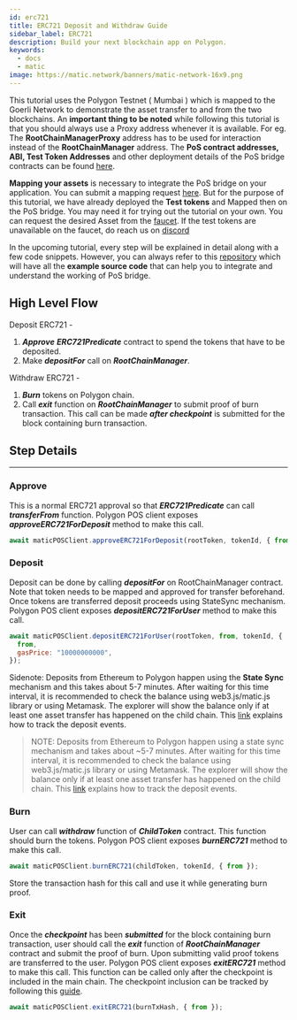 ```yaml
---
id: erc721
title: ERC721 Deposit and Withdraw Guide
sidebar_label: ERC721
description: Build your next blockchain app on Polygon.
keywords:
  - docs
  - matic
image: https://matic.network/banners/matic-network-16x9.png
---
```


This tutorial uses the Polygon Testnet ( Mumbai ) which is mapped to the Goerli Network to demonstrate the asset transfer to and from the two blockchains. An **important thing to be noted** while following this tutorial is that you should always use a Proxy address whenever it is available. For eg. The **RootChainManagerProxy** address has to be used for interaction instead of the **RootChainManager** address. The **PoS contract addresses, ABI, Test Token Addresses** and other deployment details of the PoS bridge contracts can be found [here](/docs/develop/ethereum-polygon/pos/deployment).

**Mapping your assets** is necessary to integrate the PoS bridge on your application. You can submit a mapping request [here](/docs/develop/ethereum-polygon/submit-mapping-request). But for the purpose of this tutorial, we have already deployed the **Test tokens** and Mapped then on the PoS bridge. You may need it for trying out the tutorial on your own. You can request the desired Asset from the [faucet](https://faucet.matic.network/). If the test tokens are unavailable on the faucet, do reach us on [discord](https://discord.gg/er6QVj)

In the upcoming tutorial, every step will be explained in detail along with a few code snippets. However, you can always refer to this [repository](https://github.com/maticnetwork/matic.js/tree/v2.0.2/examples/POS-client) which will have all the **example source code** that can help you to integrate and understand the working of PoS bridge.

## High Level Flow

Deposit ERC721 -

1. **_Approve_** **_ERC721Predicate_** contract to spend the tokens that have to be deposited.
2. Make **_depositFor_** call on **_RootChainManager_**.

Withdraw ERC721 -

1. **_Burn_** tokens on Polygon chain.
2. Call **_exit_** function on **_RootChainManager_** to submit proof of burn transaction. This call can be made **_after checkpoint_** is submitted for the block containing burn transaction.

## Step Details

---

### Approve

This is a normal ERC721 approval so that **_ERC721Predicate_** can call **_transferFrom_** function. Polygon POS client exposes **_approveERC721ForDeposit_** method to make this call.

```jsx
await maticPOSClient.approveERC721ForDeposit(rootToken, tokenId, { from });
```

### Deposit

Deposit can be done by calling **_depositFor_** on RootChainManager contract. Note that token needs to be mapped and approved for transfer beforehand. Once tokens are transferred deposit proceeds using StateSync mechanism. Polygon POS client exposes **_depositERC721ForUser_** method to make this call.

```jsx
await maticPOSClient.depositERC721ForUser(rootToken, from, tokenId, {
  from,
  gasPrice: "10000000000",
});
```

Sidenote: Deposits from Ethereum to Polygon happen using the **State Sync** mechanism and this takes about 5-7 minutes. After waiting for this time interval, it is recommended to check the balance using web3.js/matic.js library or using Metamask. The explorer will show the balance only if at least one asset transfer has happened on the child chain. This [link](https://docs.matic.network/docs/develop/ethereum-polygon/pos/deposit-withdraw-event-pos/) explains how to track the deposit events.

> NOTE: Deposits from Ethereum to Polygon happen using a state sync mechanism and takes about ~5-7 minutes. After waiting for this time interval, it is recommended to check the balance using web3.js/matic.js library or using Metamask. The explorer will show the balance only if at least one asset transfer has happened on the child chain. This [link](/docs/develop/ethereum-polygon/pos/deposit-withdraw-event-pos) explains how to track the deposit events.

### Burn

User can call **_withdraw_** function of **_ChildToken_** contract. This function should burn the tokens. Polygon POS client exposes **_burnERC721_** method to make this call.

```jsx
await maticPOSClient.burnERC721(childToken, tokenId, { from });
```

Store the transaction hash for this call and use it while generating burn proof.

### Exit

Once the **_checkpoint_** has been **_submitted_** for the block containing burn transaction, user should call the **_exit_** function of **_RootChainManager_** contract and submit the proof of burn. Upon submitting valid proof tokens are transferred to the user. Polygon POS client exposes **_exitERC721_** method to make this call. This function can be called only after the checkpoint is included in the main chain. The checkpoint inclusion can be tracked by following this [guide](/docs/develop/ethereum-polygon/pos/deposit-withdraw-event-pos#checkpoint-events).

```jsx
await maticPOSClient.exitERC721(burnTxHash, { from });
```
